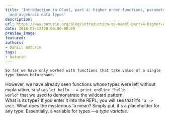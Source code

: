 ```yaml
---
title: 'Introduction to OCaml, part 4: higher order functions, parametric polymorphism
  and algebraic data types'
description:
url: https://www.baturin.org/blog/introduction-to-ocaml-part-4-higher-order-functions-parametric-polymorphism-and-algebraic-data-types
date: 2018-08-12T00:00:00-00:00
preview_image:
featured:
authors:
- Daniil Baturin
tags:
- baturin
---
```



    So far we have only worked with functions that take value of a single type known beforehand.
However, we have already seen functions whose types were left without explanation, such as
<code>let hello _ = print_endline &quot;hello world&quot;</code> that we used to demonstrate the wildcard pattern.
<br/>
What is its type? If you enter it into the REPL, you will see that it's <code>'a -&gt; unit</code>.
What does the mysterious 'a mean? Simply put, it's a placeholder for any type.
Essentially, a variable for types &mdash;a <em>type variable</em>.
    
